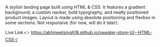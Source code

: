 A stylish landing page built using HTML & CSS. It features a gradient background, a custom navbar, bold typography, and neatly positioned product images. Layout is made using absolute positioning and flexbox in some sections. Not responsive (for now, will do it later).

Live Link 👉 https://abhineetsingh18.github.io/sweater-store-UI--HTML-CSS-/
